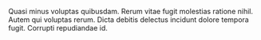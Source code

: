 Quasi minus voluptas quibusdam. Rerum vitae fugit molestias ratione nihil. Autem qui voluptas rerum. Dicta debitis delectus incidunt dolore tempora fugit. Corrupti repudiandae id.